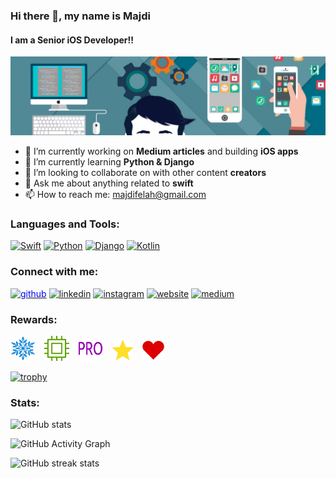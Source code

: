 ### Hi there 👋, my name is Majdi
#### I am a Senior iOS Developer!!
![I am a Senior iOS Developer!!](https://github.com/majdifelah/majdifelah/blob/main/1562147883946.jpeg)

- 🔭 I’m currently working on **Medium articles** and building **iOS apps** 
- 🌱 I’m currently learning **Python & Django** 
- 👯 I’m looking to collaborate on with other content **creators** 
- 💬 Ask me about anything related to **swift** 
- 📫 How to reach me: majdifelah@gmail.com 
### Languages and Tools:

[<img src='https://simpleicons.org/icons/swift.svg' alt='Swift' height='40'>]()
[<img src='https://simpleicons.org/icons/python.svg' alt='Python' height='40'>]()
[<img src='https://simpleicons.org/icons/django.svg' alt='Django' height='40'>]()
[<img src='https://simpleicons.org/icons/kotlin.svg' alt='Kotlin' height='40'>]()

### Connect with me:

[<img src='https://cdn.jsdelivr.net/npm/simple-icons@3.0.1/icons/github.svg' style="color:blue" alt='github' height='40'>](https://github.com/majdifelah)  [<img src='https://cdn.jsdelivr.net/npm/simple-icons@3.0.1/icons/linkedin.svg' alt='linkedin' height='40'>](https://www.linkedin.com/in/majdifelah/)  [<img src='https://cdn.jsdelivr.net/npm/simple-icons@3.0.1/icons/instagram.svg' alt='instagram' height='40'>](https://www.instagram.com/majdifelah/)  [<img src='https://cdn.jsdelivr.net/npm/simple-icons@3.0.1/icons/icloud.svg' alt='website' height='40'>](www.majdifelahdevs.co.uk)  [<img src='https://cdn.jsdelivr.net/npm/simple-icons@3.0.1/icons/medium.svg' alt='medium' height='40'>](https://majdifelah.medium.com/)  

### Rewards:

<a href='https://archiveprogram.github.com/'><img src='https://raw.githubusercontent.com/acervenky/animated-github-badges/master/assets/acbadge.gif' width='40' height='40'></a> <a href='https://docs.github.com/en/developers'><img src='https://raw.githubusercontent.com/acervenky/animated-github-badges/master/assets/devbadge.gif' width='40' height='40'></a> <a href='https://github.com/pricing'><img src='https://raw.githubusercontent.com/acervenky/animated-github-badges/master/assets/pro.gif' width='40' height='40'></a> <a href='https://stars.github.com/'><img src='https://raw.githubusercontent.com/acervenky/animated-github-badges/master/assets/starbadge.gif' width='35' height='35'></a> <a href='https://docs.github.com/en/github/supporting-the-open-source-community-with-github-sponsors'><img src='https://raw.githubusercontent.com/acervenky/animated-github-badges/master/assets/sponsorbadge.gif' width='35' height='35'></a> 

[![trophy](https://github-profile-trophy.vercel.app/?username=majdifelah)](https://github.com/ryo-ma/github-profile-trophy)

### Stats:

![GitHub stats](https://github-readme-stats.vercel.app/api?username=majdifelah&show_icons=true)  

![GitHub Activity Graph](https://activity-graph.herokuapp.com/graph?username=majdifelah)  

![GitHub streak stats](https://github-readme-streak-stats.herokuapp.com/?user=majdifelah)  

